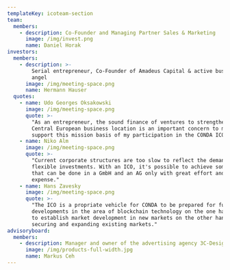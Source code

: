 ```yaml
---
templateKey: icoteam-section
team:
  members:
    - description: Co-Founder and Managing Partner Sales & Marketing
      image: /img/invest.png
      name: Daniel Horak
investors:
  members:
    - description: >-
        Serial entrepreneur, Co-Founder of Amadeus Capital & active business
        angel
      image: /img/meeting-space.png
      name: Hermann Hauser
  quotes:
    - name: Udo Georges Oksakowski
      image: /img/meeting-space.png
      quote: >-
        "As an entrepreneur, the sound finance of ventures to strengthen the
        Central European business location is an important concern to me and to
        support this mission basis of my participation in the CONDA ICO."
    - name: Niko Alm
      image: /img/meeting-space.png
      quote: >-
        "Current corporate structures are too slow to reflect the demand for
        flexible investments. With an ICO, it's possible to achieve something
        that can be done in a GmbH and an AG only with great effort and
        expense."
    - name: Hans Zavesky
      image: /img/meeting-space.png
      quote: >-
        "The ICO is a propriate vehicle for CONDA to be prepared for future
        developments in the area of blockchain technology on the one hand, and
        to establish market development in new markets on the other hand while
        securing and expanding existing markets."
advisoryboard:
  members:
    - description: Manager and owner of the advertising agency 3C-Design
      image: /img/products-full-width.jpg
      name: Markus Ceh
---
```



